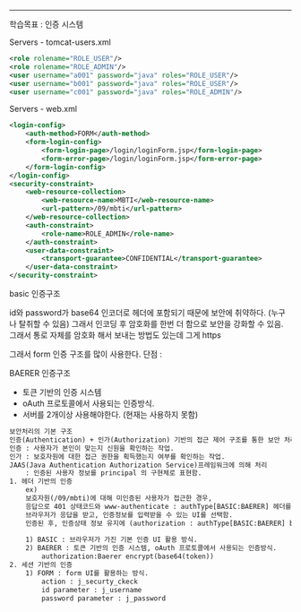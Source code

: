 <hr>

학습목표 : 인증 시스템


Servers - tomcat-users.xml
```xml
<role rolename="ROLE_USER"/>
<role rolename="ROLE_ADMIN"/>
<user username="a001" password="java" roles="ROLE_USER"/>
<user username="b001" password="java" roles="ROLE_USER"/>
<user username="c001" password="java" roles="ROLE_ADMIN"/>
```

Servers - web.xml
```xml
<login-config>
	<auth-method>FORM</auth-method>
	<form-login-config>
		<form-login-page>/login/loginForm.jsp</form-login-page>
		<form-error-page>/login/loginForm.jsp</form-error-page>
	</form-login-config>
</login-config>
<security-constraint>
	<web-resource-collection>
		<web-resource-name>MBTI</web-resource-name>
		<url-pattern>/09/mbti</url-pattern>
	</web-resource-collection>
	<auth-constraint>
		<role-name>ROLE_ADMIN</role-name>
	</auth-constraint>
	<user-data-constraint>
		<transport-guarantee>CONFIDENTIAL</transport-guarantee>
	</user-data-constraint>
</security-constraint>
```

basic 인증구조

id와 password가 base64 인코더로 헤더에 포함되기 때문에 
보안에 취약하다. (누구나 탈취할 수 있음)
그래서 인코딩 후 암호화를 한번 더 함으로 보안을 강화할 수 있음.
그래서 통로 자체를 암호화 해서 보내는 방법도 있는데 그게 https




그래서 form 인증 구조를 많이 사용한다.
단점 : 


BAERER 인증구조

- 토큰 기반의 인증 시스템
- oAuth 프로토콜에서 사용되는 인증방식.
- 서버를 2개이상 사용해야한다. (현재는 사용하지 못함)



```jsp
보안처리의 기본 구조
인증(Authentication) + 인가(Authorization) 기반의 접근 제어 구조를 통한 보안 처리.
인증 : 사용자가 본인이 맞는지 신원을 확인하는 작업.
인가 : 보호자원에 대한 접근 권한을 획득했는지 여부를 확인하는 작업.
JAAS(Java Authentication Authorization Service)프레임워크에 의해 처리
	: 인증된 사용자 정보를 principal 의 구현체로 표현함. 
1. 헤더 기반의 인증
	ex) 
	보호자원(/09/mbti)에 대해 미인증된 사용자가 접근한 경우,
	응답으로 401 상태코드와 www-authenticate : authType[BASIC:BAERER] 헤더를 전송함.
	브라우저가 응답을 받고, 인증정보를 입력받을 수 있는 UI를 선택함.
	인증된 후, 인증상태 정보 유지에 (authorization : authType[BASIC:BAERER] base64인코딩된 사용자정보) 헤더를 사용함.
	
	1) BASIC : 브라우저가 가진 기본 인증 UI 활용 방식.
	2) BAERER : 토큰 기반의 인증 시스템, oAuth 프로토콜에서 사용되는 인증방식.
		authorization:Baerer encrypt(base64(token))
2. 세션 기반의 인증
	1) FORM : form UI를 활용하는 방식.
		action : j_securty_ckeck
		id parameter : j_username
		password parameter : j_password
```